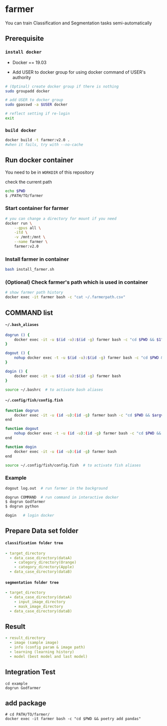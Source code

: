 # farmer

You can train Classification and Segmentation tasks semi-automatically

## Prerequisite

### `install docker`
- Docker == 19.03

- Add USER to docker group for using docker command of USER's authority
```bash
# (Optinal) create docker group if there is nothing
sudo groupadd docker

# add USER to docker group
sudo gpasswd -a $USER docker

# reflect setting if re-login
exit
```

### `build docker`
```bash
docker build -t farmer:v2.0 .
#when it fails, try with --no-cache
```

## Run docker container
You need to be in `WORKDIR` of this repository

check the current path
```bash
echo $PWD
$ /PATH/TO/farmer
```

### Start container for farmer
```bash
# you can change a directory for mount if you need
docker run \
    --gpus all \
    -itd \
    -v /mnt:/mnt \
    --name farmer \
    farmer:v2.0
```

### Install farmer in container
```bash
bash install_farmer.sh
```

### (Optional) Check farmer's path which is used in container
```bash
# show farmer path history
docker exec -it farmer bash -c "cat ~/.farmerpath.csv"
```


## COMMAND list

#### **`~/.bash_aliases`**
```bash
dogrun () {
    docker exec -it -u $(id -u):$(id -g) farmer bash -c "cd $PWD && $1"
}

dogout () {
    nohup docker exec -t -u $(id -u):$(id -g) farmer bash -c "cd $PWD && Godfarmer" > $1 &
}

dogin () {
    docker exec -it -u $(id -u):$(id -g) farmer bash
}
```

```bash
source ~/.bashrc  # to activate bash aliases
```

#### **`~/.config/fish/config.fish`**
``` bash
function dogrun
    docker exec -it -u (id -u):(id -g) farmer bash -c "cd $PWD && $argv"
end

function dogout
    nohup docker exec -t -u (id -u):(id -g) farmer bash -c "cd $PWD && Godfarmer" > $argv &
end

function dogin
    docker exec -it -u (id -u):(id -g) farmer bash
end
```

```bash
source ~/.config/fish/config.fish  # to activate fish aliases
```

### Example
```bash
dogout log.out  # run farmer in the background
```

```bash
dogrun COMMAND  # run command in interactive docker
$ dogrun Godfarmer
$ dogrun python
```

```bash
dogin   # login docker
```

## Prepare Data set folder

#### **`classification folder tree`**

```yaml
- target_directory
  - data_case_directory(dataA)
    - category_directory(Orange)
    - category_directory(Apple)
  - data_case_directory(dataB)
```

#### **`segmentation folder tree`**

```yaml
- target_directory
  - data_case_directory(dataA)
    - input_image_directory
    - mask_image_directory
  - data_case_directory(dataB)
```

## Result

```yaml
- result_directory
  - image (sample image)
  - info (config param & image path)
  - learning (learning history)
  - model (best model and last model)
```

## Integration Test

```
cd example
dogrun Godfarmer
```

## add package
```
# cd PATH/TO/farmer/
docker exec -it farmer bash -c "cd $PWD && poetry add pandas"
```
